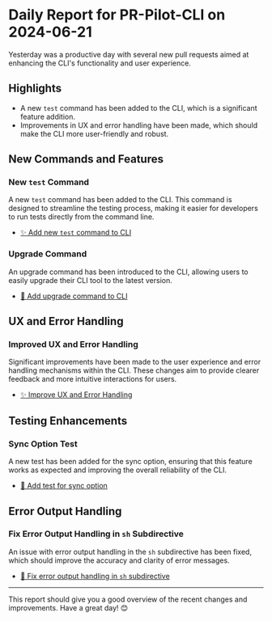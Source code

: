 # Daily Report for PR-Pilot-CLI on 2024-06-21

Yesterday was a productive day with several new pull requests aimed at enhancing the CLI's functionality and user experience.

## Highlights
- A new `test` command has been added to the CLI, which is a significant feature addition.
- Improvements in UX and error handling have been made, which should make the CLI more user-friendly and robust.

## New Commands and Features
### New `test` Command
A new `test` command has been added to the CLI. This command is designed to streamline the testing process, making it easier for developers to run tests directly from the command line.
- [✨ Add new `test` command to CLI](https://github.com/arc-eng/cli/pull/79)

### Upgrade Command
An upgrade command has been introduced to the CLI, allowing users to easily upgrade their CLI tool to the latest version.
- [🔧 Add upgrade command to CLI](https://github.com/arc-eng/cli/pull/81)

## UX and Error Handling
### Improved UX and Error Handling
Significant improvements have been made to the user experience and error handling mechanisms within the CLI. These changes aim to provide clearer feedback and more intuitive interactions for users.
- [✨ Improve UX and Error Handling](https://github.com/arc-eng/cli/pull/80)

## Testing Enhancements
### Sync Option Test
A new test has been added for the sync option, ensuring that this feature works as expected and improving the overall reliability of the CLI.
- [🧪 Add test for sync option](https://github.com/arc-eng/cli/pull/82)

## Error Output Handling
### Fix Error Output Handling in `sh` Subdirective
An issue with error output handling in the `sh` subdirective has been fixed, which should improve the accuracy and clarity of error messages.
- [🔧 Fix error output handling in `sh` subdirective](https://github.com/arc-eng/cli/pull/83)

---

This report should give you a good overview of the recent changes and improvements. Have a great day! 😊